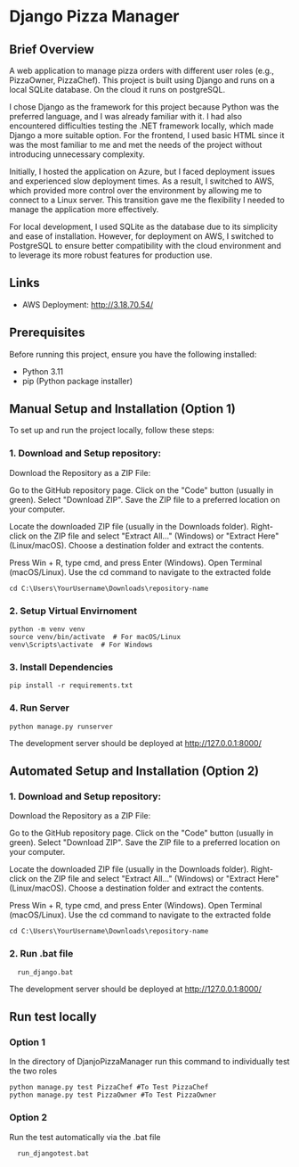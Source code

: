# Django Pizza Manager

## Brief Overview

A web application to manage pizza orders with different user roles (e.g., PizzaOwner, PizzaChef). This project is built using Django and runs on a local SQLite database. On the cloud it runs on postgreSQL.


I chose Django as the framework for this project because Python was the preferred language, and I was already familiar with it. I had also encountered difficulties testing the .NET framework locally, which made Django a more suitable option. For the frontend, I used basic HTML since it was the most familiar to me and met the needs of the project without introducing unnecessary complexity.

Initially, I hosted the application on Azure, but I faced deployment issues and experienced slow deployment times. As a result, I switched to AWS, which provided more control over the environment by allowing me to connect to a Linux server. This transition gave me the flexibility I needed to manage the application more effectively.

For local development, I used SQLite as the database due to its simplicity and ease of installation. However, for deployment on AWS, I switched to PostgreSQL to ensure better compatibility with the cloud environment and to leverage its more robust features for production use.


## Links
- AWS Deployment: http://3.18.70.54/

## Prerequisites

Before running this project, ensure you have the following installed:

- Python 3.11
- pip (Python package installer)


## Manual Setup and Installation (Option 1)

To set up and run the project locally, follow these steps:

### 1. Download and Setup repository:
Download the Repository as a ZIP File:

Go to the GitHub repository page.
Click on the "Code" button (usually in green).
Select "Download ZIP".
Save the ZIP file to a preferred location on your computer.

Locate the downloaded ZIP file (usually in the Downloads folder).
Right-click on the ZIP file and select "Extract All..." (Windows) or "Extract Here" (Linux/macOS).
Choose a destination folder and extract the contents.

Press Win + R, type cmd, and press Enter (Windows).
Open Terminal (macOS/Linux).
Use the cd command to navigate to the extracted folde

```Example (Windows)
cd C:\Users\YourUsername\Downloads\repository-name
```

### 2. Setup Virtual Envirnoment
```
python -m venv venv
source venv/bin/activate  # For macOS/Linux
venv\Scripts\activate  # For Windows
```

### 3. Install Dependencies
```
pip install -r requirements.txt
```

### 4. Run Server
```
python manage.py runserver

```
The development server should be deployed at http://127.0.0.1:8000/

## Automated Setup and Installation (Option 2)


### 1. Download and Setup repository:
Download the Repository as a ZIP File:

Go to the GitHub repository page.
Click on the "Code" button (usually in green).
Select "Download ZIP".
Save the ZIP file to a preferred location on your computer.

Locate the downloaded ZIP file (usually in the Downloads folder).
Right-click on the ZIP file and select "Extract All..." (Windows) or "Extract Here" (Linux/macOS).
Choose a destination folder and extract the contents.

Press Win + R, type cmd, and press Enter (Windows).
Open Terminal (macOS/Linux).
Use the cd command to navigate to the extracted folde

```Example 
cd C:\Users\YourUsername\Downloads\repository-name
```

### 2. Run .bat file
```
  run_django.bat
```

The development server should be deployed at http://127.0.0.1:8000/

## Run test locally

### Option 1
In the directory of DjanjoPizzaManager run this command to individually test the two roles
```
python manage.py test PizzaChef #To Test PizzaChef
python manage.py test PizzaOwner #To Test PizzaOwner
```

### Option 2
Run the test automatically via the .bat file
```
  run_djangotest.bat
```

